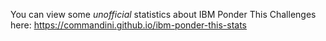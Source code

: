 You can view some _unofficial_ statistics about IBM Ponder This Challenges here: https://commandini.github.io/ibm-ponder-this-stats
